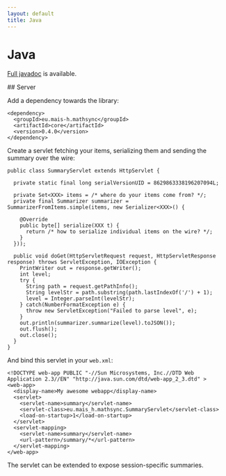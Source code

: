 ```yaml
---
layout: default
title: Java
---
```


# Java

[Full javadoc](/javadoc) is available.

## Server

Add a dependency towards the library:

```
<dependency>
  <groupId>eu.mais-h.mathsync</groupId>
  <artifactId>core</artifactId>
  <version>0.4.0</version>
</dependency>
```

Create a servlet fetching your items, serializing them and sending the summary over the wire:

```
public class SummaryServlet extends HttpServlet {

  private static final long serialVersionUID = 8629863338196207094L;

  private Set<XXX> items = /* where do your items come from? */;
  private final Summarizer summarizer = SummarizerFromItems.simple(items, new Serializer<XXX>() {

    @Override
    public byte[] serialize(XXX t) {
      return /* how to serialize individual items on the wire? */;
    }
  }));

  public void doGet(HttpServletRequest request, HttpServletResponse response) throws ServletException, IOException {
    PrintWriter out = response.getWriter();
    int level;
    try {
      String path = request.getPathInfo();
      String levelStr = path.substring(path.lastIndexOf('/') + 1);
      level = Integer.parseInt(levelStr);
    } catch(NumberFormatException e) {
      throw new ServletException("Failed to parse level", e);
    }
    out.println(summarizer.summarize(level).toJSON());
    out.flush();
    out.close();
  }
}
```

And bind this servlet in your `web.xml`:

```
<!DOCTYPE web-app PUBLIC "-//Sun Microsystems, Inc.//DTD Web Application 2.3//EN" "http://java.sun.com/dtd/web-app_2_3.dtd" >
<web-app>
  <display-name>My awesome webapp</display-name>
  <servlet>
    <servlet-name>summary</servlet-name>
    <servlet-class>eu.mais_h.mathsync.SummaryServlet</servlet-class>
    <load-on-startup>1</load-on-startup>
  </servlet>
  <servlet-mapping>
    <servlet-name>summary</servlet-name>
    <url-pattern>/summary/*</url-pattern>
  </servlet-mapping>
</web-app>
```

The servlet can be extended to expose session-specific summaries.
